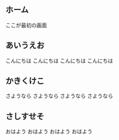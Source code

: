 ## ホーム
ここが最初の画面

## あいうえお
こんにちは
こんにちは
こんにちは
こんにちは

## かきくけこ
さようなら
さようなら
さようなら
さようなら

## さしすせそ
おはよう
おはよう
おはよう
おはよう